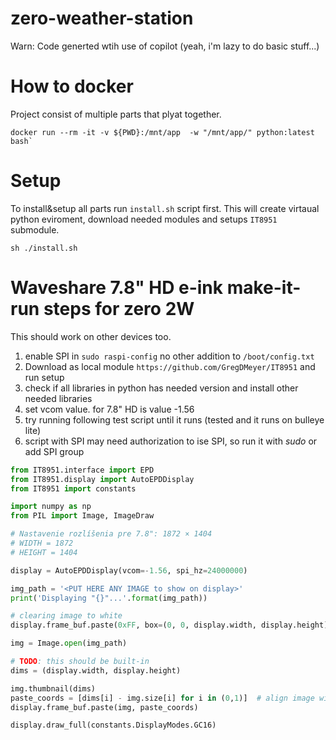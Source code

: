 # zero-weather-station

Warn: Code generted wtih use of copilot (yeah, i'm lazy to do basic stuff...)


# How to docker
Project consist of multiple parts that plyat together.

```
docker run --rm -it -v ${PWD}:/mnt/app  -w "/mnt/app/" python:latest bash`
```

# Setup
To install&setup all parts run `install.sh` script first. This will create virtaual python eviroment, download needed modules and setups `IT8951` submodule.

```
sh ./install.sh
```

# Waveshare 7.8" HD e-ink make-it-run steps for zero 2W
This should work on other devices too.

1. enable SPI in `sudo raspi-config` no other addition to `/boot/config.txt`
2. Download as local module `https://github.com/GregDMeyer/IT8951` and run setup
3. check if all libraries in python has needed version and install other needed libraries
4. set vcom value. for 7.8" HD is value -1.56
5. try running following test script until it runs (tested and it runs on bulleye lite)
6. script with SPI may need authorization to ise SPI, so run it with _sudo_ or add SPI group

```python
from IT8951.interface import EPD
from IT8951.display import AutoEPDDisplay
from IT8951 import constants

import numpy as np
from PIL import Image, ImageDraw

# Nastavenie rozlíšenia pre 7.8": 1872 × 1404
# WIDTH = 1872
# HEIGHT = 1404 

display = AutoEPDDisplay(vcom=-1.56, spi_hz=24000000) 

img_path = '<PUT HERE ANY IMAGE to show on display>'
print('Displaying "{}"...'.format(img_path))

# clearing image to white
display.frame_buf.paste(0xFF, box=(0, 0, display.width, display.height))

img = Image.open(img_path)

# TODO: this should be built-in
dims = (display.width, display.height)

img.thumbnail(dims)
paste_coords = [dims[i] - img.size[i] for i in (0,1)]  # align image with bottom of display
display.frame_buf.paste(img, paste_coords)

display.draw_full(constants.DisplayModes.GC16)
```
